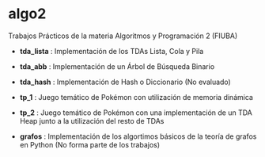 # algo2
Trabajos Prácticos de la materia Algoritmos y Programación 2 (FIUBA)

  - **tda_lista** : Implementación de los TDAs Lista, Cola y Pila
 
  - **tda_abb** : Implementación de un Árbol de Búsqueda Binario

  - **tda_hash** : Implementación de Hash o Diccionario (No evaluado)

  - **tp_1** : Juego temático de Pokémon con utilización de memoria dinámica 

  - **tp_2** : Juego temático de Pokémon con una implementación de un TDA Heap junto a la utilización del resto de TDAs 

  - **grafos** : Implementación de los algortimos básicos de la teoría de grafos en Python (No forma parte de los trabajos)
